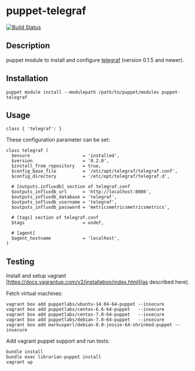 # puppet-telegraf

[![Build Status](https://travis-ci.org/rplessl/puppet-telegraf.png)](https://travis-ci.org/rplessl/puppet-telegraf)

## Description

puppet module to install and configure [telegraf](https://github.com/influxdb/telegraf) (version 0.1.5 and newer).

## Installation

`puppet module install --modulepath /path/to/puppet/modules puppet-telegraf`

## Usage

`class { 'telegraf': }`

These configuration parameter can be set:
```
class telegraf (
  $ensure                    = 'installed',
  $version                   = '0.2.0',
  $install_from_repository   = true,
  $config_base_file          = '/etc/opt/telegraf/telegraf.conf',
  $config_directory          = '/etc/opt/telegraf/telegraf.d',

  # [outputs.influxdb] section of telegraf.conf
  $outputs_influxdb_url      = 'http://localhost:8086',
  $outputs_influxdb_database = 'telegraf',
  $outputs_influxdb_username = 'telegraf',
  $outputs_influxdb_password = 'metricsmetricsmetricsmetrics',

  # [tags] section of telegraf.conf
  $tags                      = undef,

  # [agent]
  $agent_hostname            = 'localhost',
)
```

## Testing

Install and setup vagrant [https://docs.vagrantup.com/v2/installation/index.html](as described here).

Fetch virtual machines:
```ShellSession
vagrant box add puppetlabs/ubuntu-14.04-64-puppet --insecure
vagrant box add puppetlabs/centos-6.6-64-puppet   --insecure
vagrant box add puppetlabs/centos-7.0-64-puppet   --insecure
vagrant box add puppetlabs/debian-7.8-64-puppet   --insecure
vagrant box add markusperl/debian-8.0-jessie-64-shrinked-puppet --insecure
```

Add vagrant puppet support and run tests:
```ShellSession
bundle install
bundle exec librarian-puppet install
vagrant up
```
